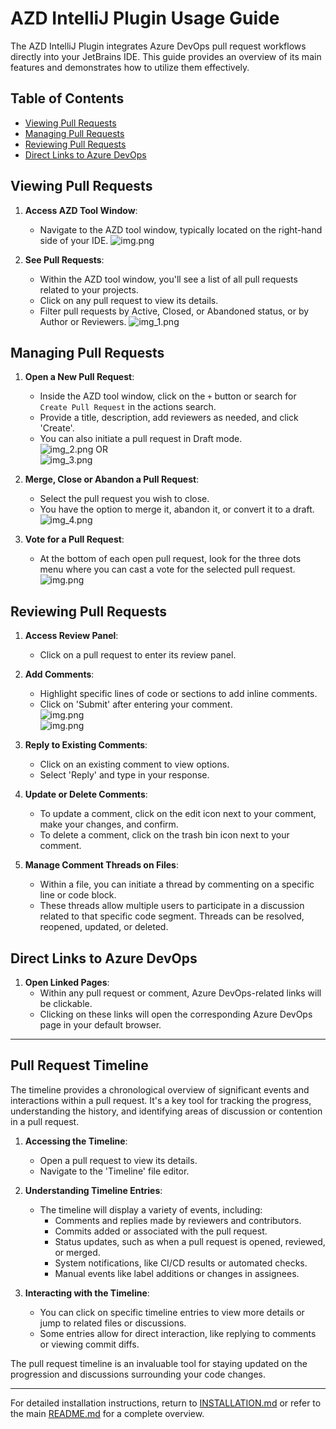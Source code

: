 # AZD IntelliJ Plugin Usage Guide

The AZD IntelliJ Plugin integrates Azure DevOps pull request workflows directly into your JetBrains IDE. This guide provides an overview of its main features and demonstrates how to utilize them effectively.

## Table of Contents

- [Viewing Pull Requests](#viewing-pull-requests)
- [Managing Pull Requests](#managing-pull-requests)
- [Reviewing Pull Requests](#reviewing-pull-requests)
- [Direct Links to Azure DevOps](#direct-links-to-azure-devops)

## Viewing Pull Requests

1. **Access AZD Tool Window**:
   - Navigate to the AZD tool window, typically located on the right-hand side of your IDE. ![img.png](images/toolwindowIcon.png)

2. **See Pull Requests**:
   - Within the AZD tool window, you'll see a list of all pull requests related to your projects.
   - Click on any pull request to view its details.
   - Filter pull requests by Active, Closed, or Abandoned status, or by Author or Reviewers. ![img_1.png](images/prList.png)

## Managing Pull Requests

1. **Open a New Pull Request**:
   - Inside the AZD tool window, click on the `+` button or search for `Create Pull Request` in the actions search.
   - Provide a title, description, add reviewers as needed, and click 'Create'.
   - You can also initiate a pull request in Draft mode. </br> ![img_2.png](images/createPRFromActions.png) OR </br> ![img_3.png](images/createPRFromToolWindow.png)

2. **Merge, Close or Abandon a Pull Request**:
   - Select the pull request you wish to close.
   - You have the option to merge it, abandon it, or convert it to a draft. </br> ![img_4.png](images/prReview.png)

3. **Vote for a Pull Request**:
   - At the bottom of each open pull request, look for the three dots menu where you can cast a vote for the selected pull request. </br> ![img.png](images/vote.png)

## Reviewing Pull Requests

1. **Access Review Panel**:
   - Click on a pull request to enter its review panel.

2. **Add Comments**:
   - Highlight specific lines of code or sections to add inline comments.
   - Click on 'Submit' after entering your comment. </br> ![img.png](images/commentOnFile.png) </br> ![img.png](images/commentPRLevel.png) 

3. **Reply to Existing Comments**:
   - Click on an existing comment to view options.
   - Select 'Reply' and type in your response.

4. **Update or Delete Comments**:
   - To update a comment, click on the edit icon next to your comment, make your changes, and confirm.
   - To delete a comment, click on the trash bin icon next to your comment.

5. **Manage Comment Threads on Files**:
   - Within a file, you can initiate a thread by commenting on a specific line or code block.
   - These threads allow multiple users to participate in a discussion related to that specific code segment. Threads can be resolved, reopened, updated, or deleted.

## Direct Links to Azure DevOps

1. **Open Linked Pages**:
   - Within any pull request or comment, Azure DevOps-related links will be clickable.
   - Clicking on these links will open the corresponding Azure DevOps page in your default browser.

---

## Pull Request Timeline

The timeline provides a chronological overview of significant events and interactions within a pull request. It's a key tool for tracking the progress, understanding the history, and identifying areas of discussion or contention in a pull request.

1. **Accessing the Timeline**:
   - Open a pull request to view its details.
   - Navigate to the 'Timeline' file editor.

2. **Understanding Timeline Entries**:
   - The timeline will display a variety of events, including:
      - Comments and replies made by reviewers and contributors.
      - Commits added or associated with the pull request.
      - Status updates, such as when a pull request is opened, reviewed, or merged.
      - System notifications, like CI/CD results or automated checks.
      - Manual events like label additions or changes in assignees.

3. **Interacting with the Timeline**:
   - You can click on specific timeline entries to view more details or jump to related files or discussions.
   - Some entries allow for direct interaction, like replying to comments or viewing commit diffs.

The pull request timeline is an invaluable tool for staying updated on the progression and discussions surrounding your code changes.

---

For detailed installation instructions, return to [INSTALLATION.md](INSTALLATION.md) or refer to the main [README.md](README.md) for a complete overview.
